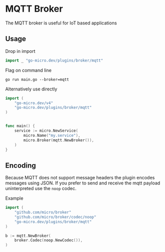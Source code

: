 # MQTT Broker

The MQTT broker is useful for IoT based applications

## Usage

Drop in import

```go
import _ "go-micro.dev/plugins/broker/mqtt"
```

Flag on command line

```shell
go run main.go --broker=mqtt
```

Alternatively use directly

```go
import (
	"go-micro.dev/v4"
	"go-micro.dev/plugins/broker/mqtt"
)


func main() {
	service := micro.NewService(
		micro.Name("my.service"),
		micro.Broker(mqtt.NewBroker()),
	)
}
```

## Encoding

Because MQTT does not support message headers the plugin encodes messages using JSON. 
If you prefer to send and receive the mqtt payload uninterpreted use the `noop` codec.

Example

```go
import (
    "github.com/micro/broker"
    "github.com/micro/broker/codec/noop"
    "go-micro.dev/plugins/broker/mqtt"
)

b := mqtt.NewBroker(
    broker.Codec(noop.NewCodec()),
)
```
